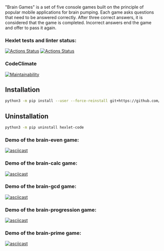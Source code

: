 "Brain Games" is a set of five console games built on the principle of popular mobile applications for brain pumping. Each game asks questions that need to be answered correctly. After three correct answers, it is considered that the game is completed. Incorrect answers end the game and offer to pass it again.

### Hexlet tests and linter status:
[![Actions Status](https://github.com/akocur/python-project-lvl1/workflows/hexlet-check/badge.svg)](https://github.com/akocur/python-project-lvl1/actions)
[![Actions Status](https://github.com/akocur/python-project-lvl1/workflows/lint/badge.svg)](https://github.com/akocur/python-project-lvl1/actions)

### CodeClimate
[![Maintainability](https://api.codeclimate.com/v1/badges/a99a88d28ad37a79dbf6/maintainability)](https://codeclimate.com/github/codeclimate/codeclimate/maintainability)

## Installation

```bash
python3 -m pip install --user --force-reinstall git+https://github.com/akocur/python-project-lvl1.git
```

## Uninstallation

```bash
python3 -m pip uninstall hexlet-code
```

### Demo of the brain-even game:
[![asciicast](https://asciinema.org/a/lA5asq3OtoNSRKdKmAAQk6fND.svg)](https://asciinema.org/a/lA5asq3OtoNSRKdKmAAQk6fND)

### Demo of the brain-calc game:
[![asciicast](https://asciinema.org/a/YbgMZu6TOx7t7EMRExefxp5QX.svg)](https://asciinema.org/a/YbgMZu6TOx7t7EMRExefxp5QX)

### Demo of the brain-gcd game:
[![asciicast](https://asciinema.org/a/tgP6NkiAG0O29i0kNh4TbOo9e.svg)](https://asciinema.org/a/tgP6NkiAG0O29i0kNh4TbOo9e)

### Demo of the brain-progression game:
[![asciicast](https://asciinema.org/a/YzJvsK3MPv2ZgVzrs0FqtAXla.svg)](https://asciinema.org/a/YzJvsK3MPv2ZgVzrs0FqtAXla)

### Demo of the brain-prime game:
[![asciicast](https://asciinema.org/a/LpD9fmbOXzNsGNYbdCKacvTr7.svg)](https://asciinema.org/a/LpD9fmbOXzNsGNYbdCKacvTr7)
